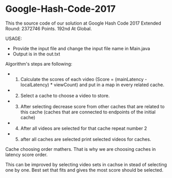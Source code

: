 # Google-Hash-Code-2017

This the source code of our solution at Google Hash Code 2017
Extended Round: 2372746 Points. 192nd At Global. 

USAGE:
- Provide the input file and change the input file name in Main.java
- Output is in the out.txt


Algorithm's steps are following:
- 1) Calculate the scores of each video (Score = (mainLatency - localLatency) * viewCount) and put in a map in every related cache.
- 2) Select a cache to choose a video to store.
- 3) After selecting decrease score from other caches that are related to this cache (caches that are connected to endpoints of the initial cache)
- 4) After all videos are selected for that cache repeat number 2
- 5) after all caches are selected print selected videos for caches.

Cache choosing order mathers. That is why we are choosing caches in latency score order.

This can  be improved by selecting video sets in cachse in stead of selecting one by one. Best set that fits and gives the most score should be selected.



